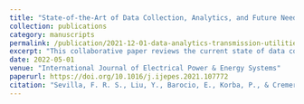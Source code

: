 ```yaml
---
title: "State-of-the-Art of Data Collection, Analytics, and Future Needs of Transmission Utilities Worldwide"
collection: publications
category: manuscripts
permalink: /publication/2021-12-01-data-analytics-transmission-utilities
excerpt: "This collaborative paper reviews the current state of data collection and analytics in transmission utilities. It identifies future needs to support the growing demand for data-driven grid operations."
date: 2022-05-01
venue: "International Journal of Electrical Power & Energy Systems"
paperurl: https://doi.org/10.1016/j.ijepes.2021.107772
citation: "Sevilla, F. R. S., Liu, Y., Barocio, E., Korba, P., & Cremer, J. L. (2022). 'State-of-the-Art of Data Collection, Analytics, and Future Needs of Transmission Utilities Worldwide.' International Journal of Electrical Power & Energy Systems, 137, 107772."
---
```

